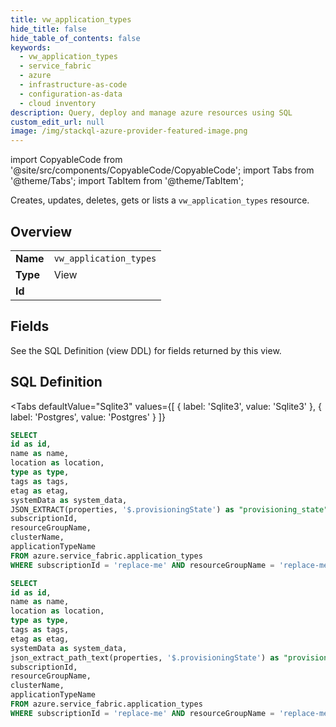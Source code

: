 ```yaml
--- 
title: vw_application_types
hide_title: false
hide_table_of_contents: false
keywords:
  - vw_application_types
  - service_fabric
  - azure
  - infrastructure-as-code
  - configuration-as-data
  - cloud inventory
description: Query, deploy and manage azure resources using SQL
custom_edit_url: null
image: /img/stackql-azure-provider-featured-image.png
---
```


import CopyableCode from '@site/src/components/CopyableCode/CopyableCode';
import Tabs from '@theme/Tabs';
import TabItem from '@theme/TabItem';

Creates, updates, deletes, gets or lists a <code>vw_application_types</code> resource.

## Overview
<table><tbody>
<tr><td><b>Name</b></td><td><code>vw_application_types</code></td></tr>
<tr><td><b>Type</b></td><td>View</td></tr>
<tr><td><b>Id</b></td><td><CopyableCode code="azure.service_fabric.vw_application_types" /></td></tr>
</tbody></table>

## Fields

See the SQL Definition (view DDL) for fields returned by this view.

## SQL Definition

<Tabs
defaultValue="Sqlite3"
values={[
{ label: 'Sqlite3', value: 'Sqlite3' },
{ label: 'Postgres', value: 'Postgres' }
]}
>
<TabItem value="Sqlite3">

```sql
SELECT
id as id,
name as name,
location as location,
type as type,
tags as tags,
etag as etag,
systemData as system_data,
JSON_EXTRACT(properties, '$.provisioningState') as "provisioning_state",
subscriptionId,
resourceGroupName,
clusterName,
applicationTypeName
FROM azure.service_fabric.application_types
WHERE subscriptionId = 'replace-me' AND resourceGroupName = 'replace-me' AND clusterName = 'replace-me';
```

</TabItem>
<TabItem value="Postgres">

```sql
SELECT
id as id,
name as name,
location as location,
type as type,
tags as tags,
etag as etag,
systemData as system_data,
json_extract_path_text(properties, '$.provisioningState') as "provisioning_state",
subscriptionId,
resourceGroupName,
clusterName,
applicationTypeName
FROM azure.service_fabric.application_types
WHERE subscriptionId = 'replace-me' AND resourceGroupName = 'replace-me' AND clusterName = 'replace-me';
```

</TabItem>
</Tabs>

